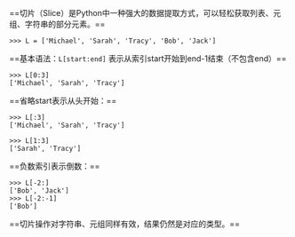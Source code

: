 ==切片（Slice）是Python中一种强大的数据提取方式，可以轻松获取列表、元组、字符串的部分元素。==

```plain
>>> L = ['Michael', 'Sarah', 'Tracy', 'Bob', 'Jack']
```

==基本语法：`L[start:end]` 表示从索引start开始到end-1结束（不包含end）==

```plain
>>> L[0:3]
['Michael', 'Sarah', 'Tracy']
```

==省略start表示从头开始：==
```plain
>>> L[:3]
['Michael', 'Sarah', 'Tracy']
```

```plain
>>> L[1:3]
['Sarah', 'Tracy']
```

==负数索引表示倒数：==
```plain
>>> L[-2:]
['Bob', 'Jack']
>>> L[-2:-1]
['Bob']
```

==切片操作对字符串、元组同样有效，结果仍然是对应的类型。==

